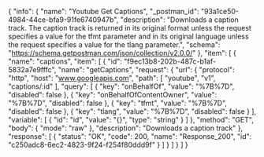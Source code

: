 {
  "info": {
    "name": "Youtube Get Captions",
    "_postman_id": "93a1ce50-4984-44ce-bfa9-91fe6740947b",
    "description": "Downloads a caption track. The caption track is returned in its original format unless the request specifies a value for the tfmt parameter and in its original language unless the request specifies a value for the tlang parameter.",
    "schema": "https://schema.getpostman.com/json/collection/v2.0.0/"
  },
  "item": [
    {
      "name": "captions",
      "item": [
        {
          "id": "f9ec13b8-202b-487c-b1af-5832a7e9fffc",
          "name": "getCaptions",
          "request": {
            "url": {
              "protocol": "http",
              "host": "www.googleapis.com",
              "path": [
                "youtube",
                "v1",
                "captions/:id"
              ],
              "query": [
                {
                  "key": "onBehalfOf",
                  "value": "%7B%7D",
                  "disabled": false
                },
                {
                  "key": "onBehalfOfContentOwner",
                  "value": "%7B%7D",
                  "disabled": false
                },
                {
                  "key": "tfmt",
                  "value": "%7B%7D",
                  "disabled": false
                },
                {
                  "key": "tlang",
                  "value": "%7B%7D",
                  "disabled": false
                }
              ],
              "variable": [
                {
                  "id": "id",
                  "value": "{}",
                  "type": "string"
                }
              ]
            },
            "method": "GET",
            "body": {
              "mode": "raw"
            },
            "description": "Downloads a caption track"
          },
          "response": [
            {
              "status": "OK",
              "code": 200,
              "name": "Response_200",
              "id": "c250adc8-6ec2-4823-9f24-f254f80ddd9f"
            }
          ]
        }
      ]
    }
  ]
}
